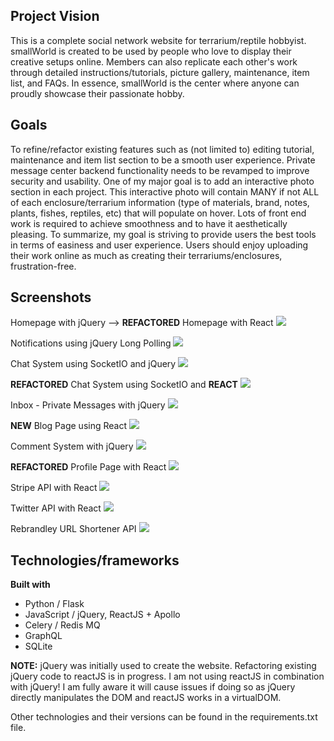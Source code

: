 ## Project Vision
This is a complete social network website for terrarium/reptile hobbyist. smallWorld is created to be used by people who love to display their creative setups online. Members can also replicate each other's work through detailed instructions/tutorials, picture gallery, maintenance, item list, and FAQs. In essence, smallWorld is the center where anyone can proudly showcase their passionate hobby.

## Goals
To refine/refactor existing features such as (not limited to) editing tutorial, maintenance and item list section to be a smooth user experience. Private message center backend functionality needs to be revamped to improve security and usability. One of my major goal is to add an interactive photo section in each project. This interactive photo will contain MANY if not ALL of each enclosure/terrarium information (type of materials, brand, notes, plants, fishes, reptiles, etc) that will populate on hover. Lots of front end work is required to achieve smoothness and to have it aesthetically pleasing. To summarize, my goal is striving to provide users the best tools in terms of easiness and user experience. Users should enjoy uploading their work online as much as creating their terrariums/enclosures, frustration-free.

## Screenshots
Homepage with jQuery --> <b>REFACTORED</b> Homepage with React
<img src="https://i.imgur.com/Oje78yq.gif">

Notifications using jQuery Long Polling
<img src="https://i.imgur.com/R0FWPDp.gif">

Chat System using SocketIO and jQuery
<img src="https://i.imgur.com/icEcwNb.gif">

<b>REFACTORED</b> Chat System using SocketIO and <b>REACT</b>
<img src="https://i.imgur.com/IQC5V2k.gif">

Inbox - Private Messages with jQuery
<img src="https://i.imgur.com/YGe9iHQ.gif">

<b>NEW</b> Blog Page using React
<img src="https://i.imgur.com/vLBRpEH.gif">

Comment System with jQuery
<img src="https://i.imgur.com/gGkXsVA.gif">

<b>REFACTORED</b> Profile Page with React
<img src="https://i.imgur.com/J8SDurj.gif">

Stripe API with React
<img src="https://i.imgur.com/uRYdjJQ.gif">

Twitter API with React
<img src="https://i.imgur.com/JRltbHh.gif">

Rebrandley URL Shortener API
<img src="https://i.imgur.com/3SAIb4S.gif">


## Technologies/frameworks
<b>Built with</b>
- Python / Flask
- JavaScript / jQuery, ReactJS + Apollo
- Celery / Redis MQ
- GraphQL
- SQLite

<b>NOTE:</b> jQuery was initially used to create the website. Refactoring existing jQuery code to reactJS is in progress. I am not using reactJS in combination with jQuery! I am fully aware it will cause issues if doing so as jQuery directly manipulates the DOM and reactJS works in a virtualDOM.

Other technologies and their versions can be found in the requirements.txt file.
